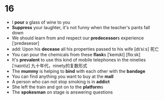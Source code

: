 # 16

- I **pour** a glass of wine to you
- **Suppress** your laughter, it's not funny when the teacher's pants fall down
- We should learn from and respect our **predecessor**s experience    [ˈpredəsesər]
- add: Upon his **decease** all his properties passed to his wife  [dɪˈsiːs] 死亡  
- You can pour the chemicals from these **flask**s  [ˈkemɪkl]  [flɑːsk]
- It's **prevalent** to use this kind of mobile telephones in the nineties [ˈnaɪntiz] 九十年代，ninety的复数形式
- The **mummy** is helping to **bind** with each other with the **bandage**
- You can find anything you want to buy at the **mall**
- A person who can not stop smoking is in **addict**
- She left the train and got on to the **platform**s
- The **spokesman** on stage is answering questions

